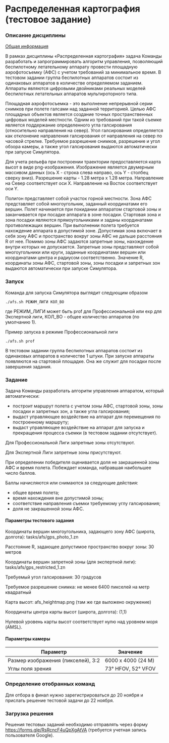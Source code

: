 Распределенная картография (тестовое задание)
==================================
### Описание дисциплины

[Общая информация](INFO.md)

В рамках дисциплины «Распределенная картография» задача Команды разработать и запрограммировать алгоритм управления, позволяющий беспилотному летательному аппарату провести площадную аэрофотосъемку (АФС) с учетом требований за минимальное время. В тестовом задании группа беспилотных аппаратов состоит из одинаковых аппаратов в количестве определяемом заданием. Аппараты являются цифровыми двойниками реальных моделей беспилотных летательных аппаратов мультироторного типа.

Площадная аэрофотосъемка - это выполнение непрерывной серии снимков при полете галсами над заданной территорией. Целью АФС площадных объектов является создание точных пространственных цифровых моделей местности. Одним из требований при такой съемке является поддержание определенного угла галсирования (относительно направления на север). Угол галсирования определяется как отклонение направления галсирования от направления на север по часовой стрелке. Требуемое разрешение снимков, разрешение и угол обзора камеры, а также угол галсирования выдаются автоматически при запуске Симулятора.

Для учета рельефа при построении траектории предоставляется карта высот в виде png-изображения. Изображение является двумерным массивом данных (ось X - строка слева направо, ось Y - столбец сверху вниз). Разрешение карты - 1.28 метра х 1.28 метра. Направление на Север соответствует оси X. Направление на Восток соответствует оси Y.

Полигон представляет собой участок горной местности. Зона АФС представляет собой многоугольник, заданный координатами его вершин. Полет начинается при покидании аппаратом стартовой зоны и заканчивается при посадке аппарата в зоне посадки. Стартовая зона и зона посадки являются прямоугольниками и заданы координатами противолежащих вершин. При выполнении полета требуется нахождение аппарата в допустимой зоне. Допустимая зона включает в себя зону АФС и пространство вокруг зоны АФС не дальше расстояния R от нее. Помимо зоны АФС задаются запретные зоны, нахождение внутри которых не допускается. Запретные зоны представляют собой многоугольники или круги, заданные координатами вершин или координатами центра и радиусом соответственно. Значение R, координаты зоны АФС, стартовой зоны, зоны посадки и запретных зон выдаются автоматически при запуске Симулятора.

### Запуск

Команда для запуска Симулятора выглядит следующим образом

```
./afs.sh РЕЖИМ_ЛИГИ КОЛ_ВО
```

где РЕЖИМ_ЛИГИ может быть prof для Профессиональной или exp для Экспертной лиги,
КОЛ_ВО - общее количество аппаратов (по умолчанию 1).

Пример запуска в режиме Профессиональной лиги

```
./afs.sh prof
```

В тестовом задании группа беспилотных аппаратов состоит из одинаковых аппаратов в количестве 1 штуки.
При запуске аппараты появляются на стартовой площадке. Она же служит для посадки после завершения задания.

### Задание

Задача Команды разработать алгоритм управления аппаратом, который автоматически:

* построит маршрут полета с учетом зоны АФС, стартовой зоны, зоны посадки и запретных зон, а также угла галсирования;
* выдаст управляющее воздействие на аппарат для перемещения по построенному маршруту;
* выдаст управляющее воздействие на аппарат для запуска и прекращения процесса съемки (в тестовом задании отсутствует).

Для Профессиональной Лиги запретные зоны отсутствуют.

Для Экспертной Лиги запретные зоны присутствуют.

При определении победителя оценивается доля не закрашенной зоны АФС и время полета. Побеждает команда, набравшая наибольшее число баллов.

Баллы начисляются или снимаются за следующие действия:

* общее время полета;
* время нахождения вне допустимой зоны;
* соответствие направления съемки требуемому углу галсирования;
* доля не закрашенной зоны АФС.

#### Параметры тестового задания

Координаты вершин многоугольника, задающего зону АФС (широта, долгота): tasks/afs/gps_photo_1.zn

Расстояние R, задающее допустимое пространство вокруг зоны: 30 метров

Координаты вершин запретной зоны (для экспертной лиги): tasks/afs/gps_restricted_1.zn

Требуемый угол галсирования: 30 градусов

Требуемое разрешение снимка: не менее 6400 пикселей на метр квадратный

Карта высот: afs_heightmap.png (там же где выложено окружение)

Координаты центра карты высот (широта, долгота): (1,1)

Нулевой уровень карты высот соответствует нулю над уровнем моря (AMSL).

#### Параметры камеры

| Параметр                           | Значение           |
| ---------------------------------- | ------------------ |
| Размер изображения (пикселей), 3:2 | 6000 x 4000 (24 М) |
| Углы поля зрения                   | 73° HFOV, 52° VFOV |

### Определение отобранных команд

Для отбора в финал нужно зарегистрироваться до 20 ноября и прислать решение тестовой задачи до 22 ноября.

### Загрузка решения

Решения тестовых заданий необходимо отправлять через форму https://forms.gle/RsRcncF4uQpXgAtVA (требуется учетная запись пользователя Google).
